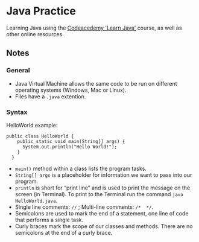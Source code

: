 # Java Practice 

Learning Java using the [Codeacedemy 'Learn Java'](https://www.codecademy.com/learn/learn-java) course, as well as other online resources. 

## Notes

### General 

- Java Virtual Machine allows the same code to be run on different operating systems (Windows, Mac or Linux). 
- Files have a ```.java``` extention. 

### Syntax

HelloWorld example:
```
public class HelloWorld {
    public static void main(String[] args) {
      System.out.println("Hello World!");
    }
  }
```
- ```main()``` method within a class lists the program tasks.
- ```String[] args``` is a placeholder for information we want to pass into our program.
- ```println``` is short for “print line” and is used to print the message on the screen (in Terminal). To print to the Terminal run the command ```java HelloWorld.java```. 
- Single line comments: ```//``` ; Multi-line comments: ```/*  */```.
- Semicolons are used to mark the end of a statement, one line of code that performs a single task.
- Curly braces mark the scope of our classes and methods. There are no semicolons at the end of a curly brace.   